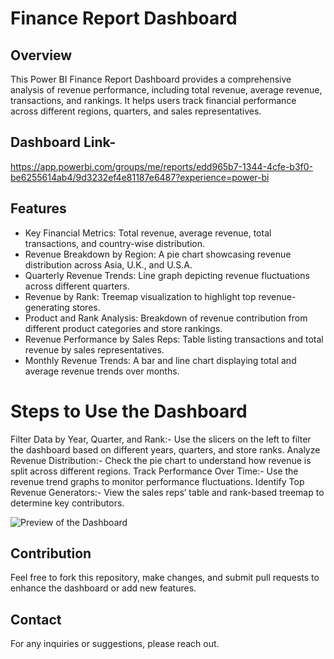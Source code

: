 # Finance Report Dashboard

## Overview
This Power BI Finance Report Dashboard provides a comprehensive analysis of revenue performance, including total revenue, average revenue, transactions, and rankings. It helps users track financial performance across different regions, quarters, and sales representatives.

## Dashboard Link-
https://app.powerbi.com/groups/me/reports/edd965b7-1344-4cfe-b3f0-be6255614ab4/9d3232ef4e81187e6487?experience=power-bi

## Features
- Key Financial Metrics: Total revenue, average revenue, total transactions, and country-wise distribution.
- Revenue Breakdown by Region: A pie chart showcasing revenue distribution across Asia, U.K., and U.S.A.
- Quarterly Revenue Trends: Line graph depicting revenue fluctuations across different quarters.
- Revenue by Rank: Treemap visualization to highlight top revenue-generating stores.
- Product and Rank Analysis: Breakdown of revenue contribution from different product categories and store rankings.
- Revenue Performance by Sales Reps: Table listing transactions and total revenue by sales representatives.
- Monthly Revenue Trends: A bar and line chart displaying total and average revenue trends over months.

# Steps to Use the Dashboard
Filter Data by Year, Quarter, and Rank:-
Use the slicers on the left to filter the dashboard based on different years, quarters, and store ranks.
Analyze Revenue Distribution:-
Check the pie chart to understand how revenue is split across different regions.
Track Performance Over Time:-
Use the revenue trend graphs to monitor performance fluctuations.
Identify Top Revenue Generators:-
View the sales reps’ table and rank-based treemap to determine key contributors.

![Preview of the Dashboard](https://github.com/user-attachments/assets/7c103606-f5d6-4a9d-98cd-523dd3acfbe3)

## Contribution
Feel free to fork this repository, make changes, and submit pull requests to enhance the dashboard or add new features.

## Contact
For any inquiries or suggestions, please reach out.
